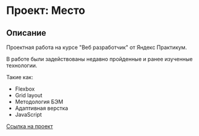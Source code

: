 # Проект: Место

## Описание

Проектная работа на курсе "Веб разработчик" от Яндекс Практикум.

В работе были задействованы недавно пройденные и ранее изученные технологии.

Такие как:

+ Flexbox
+ Grid layout 
+ Методология БЭМ
+ Адаптивная верстка
+ JavaScript

[Ссылка на проект](https://jonathan2210.github.io/mesto/)
